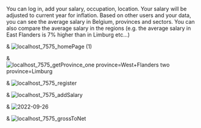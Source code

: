  You can log in, add your salary, occupation, location. Your salary will be adjusted to current year for inflation.  Based on other users and your data, you can see the average salary in Belgium, provinces and sectors. You can also compare the average salary in the regions (e.g. the average salary in East Flanders is 7% higher than in Limburg etc...)
 
 &
 ![localhost_7575_homePage (1)](https://user-images.githubusercontent.com/92089004/192262015-a96aeb1d-f023-4581-8f41-fa8618cfacf1.png)
 
 &
 ![localhost_7575_getProvince_one province=West+Flanders two province=Limburg](https://user-images.githubusercontent.com/92089004/192262310-699d46bc-8f78-40de-9401-0fa1f3c5c743.png)
 
&
![localhost_7575_register](https://user-images.githubusercontent.com/92089004/193153281-a2ad11c8-f442-4aee-8f1c-7e82e4d247dd.png)

 &
 ![localhost_7575_addSalary](https://user-images.githubusercontent.com/92089004/192262196-1b4e2d88-c7d7-42ec-b656-051aae6f0856.png)
 
&
![2022-09-26](https://user-images.githubusercontent.com/92089004/192257476-dafe4c88-0013-4022-aa74-05283f679fe9.png)

&
![localhost_7575_grossToNet](https://user-images.githubusercontent.com/92089004/193153333-8563acad-d0b2-4bfe-8af3-7fd10cc3f900.png)

